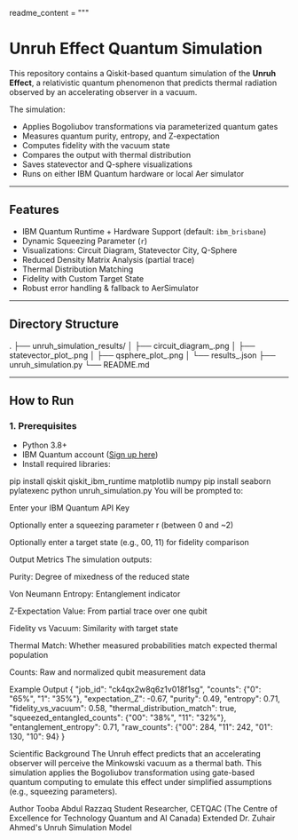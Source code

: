 readme_content = """
# Unruh Effect Quantum Simulation

This repository contains a Qiskit-based quantum simulation of the **Unruh Effect**, a relativistic quantum phenomenon that predicts thermal radiation observed by an accelerating observer in a vacuum.

The simulation:
- Applies Bogoliubov transformations via parameterized quantum gates  
- Measures quantum purity, entropy, and Z-expectation  
- Computes fidelity with the vacuum state  
- Compares the output with thermal distribution  
- Saves statevector and Q-sphere visualizations  
- Runs on either IBM Quantum hardware or local Aer simulator  

---

## Features

- IBM Quantum Runtime + Hardware Support (default: `ibm_brisbane`)  
- Dynamic Squeezing Parameter (`r`)  
- Visualizations: Circuit Diagram, Statevector City, Q-Sphere  
- Reduced Density Matrix Analysis (partial trace)  
- Thermal Distribution Matching  
- Fidelity with Custom Target State  
- Robust error handling & fallback to AerSimulator  

---

## Directory Structure

.
├── unruh_simulation_results/
│ ├── circuit_diagram_<timestamp>.png
│ ├── statevector_plot_<timestamp>.png
│ ├── qsphere_plot_<timestamp>.png
│ └── results_<timestamp>.json
├── unruh_simulation.py
└── README.md


---

## How to Run

### 1. Prerequisites

- Python 3.8+
- IBM Quantum account ([Sign up here](https://quantum.ibm.com))
- Install required libraries:


pip install qiskit qiskit_ibm_runtime matplotlib numpy
pip install seaborn pylatexenc
python unruh_simulation.py
You will be prompted to:

Enter your IBM Quantum API Key

Optionally enter a squeezing parameter r (between 0 and ~2)

Optionally enter a target state (e.g., 00, 11) for fidelity comparison

Output Metrics
The simulation outputs:

Purity: Degree of mixedness of the reduced state

Von Neumann Entropy: Entanglement indicator

Z-Expectation Value: From partial trace over one qubit

Fidelity vs Vacuum: Similarity with target state

Thermal Match: Whether measured probabilities match expected thermal population

Counts: Raw and normalized qubit measurement data

Example Output
{
  "job_id": "ck4qx2w8q6z1v018f1sg",
  "counts": {"0": "65%", "1": "35%"},
  "expectation_Z": -0.67,
  "purity": 0.49,
  "entropy": 0.71,
  "fidelity_vs_vacuum": 0.58,
  "thermal_distribution_match": true,
  "squeezed_entangled_counts": {"00": "38%", "11": "32%"},
  "entanglement_entropy": 0.71,
  "raw_counts": {"00": 284, "11": 242, "01": 130, "10": 94}
}

Scientific Background
The Unruh effect predicts that an accelerating observer will perceive the Minkowski vacuum as a thermal bath. This simulation applies the Bogoliubov transformation using gate-based quantum computing to emulate this effect under simplified assumptions (e.g., squeezing parameters).

Author
Tooba Abdul Razzaq
Student Researcher, CETQAC (The Centre of Excellence for Technology Quantum and AI Canada) 
Extended Dr. Zuhair Ahmed's Unruh Simulation Model
